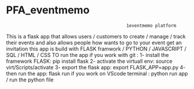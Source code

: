 # PFA_eventmemo

                                                  1eventmemo platform
This is a flask app that allows users / customers to create / manage / track their events and also allows people how wants to go to your event get an invitation this app is build with FLASK framwork / PYTHON / JAVASCRIPT / SQL / HTML / CSS 
TO run the app
if you work with git : 1- install the framework FLASK:
                                              pip install flask
2- activate the virtuall env:
                                         source virt/Scripts/activate
3- export the flask app: 
                                      export FLASK_APP=app.py
4- then run the app: 
                                               flask run 
if you work on VScode terminal :
                                       python run app / run the python file 
